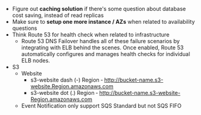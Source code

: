 * Figure out **caching solution** if there's some question about database cost saving, instead of read replicas
* Make sure to **setup one more instance / AZs** when related to availability questions
* Think Route 53 for health check when related to infrastructure
	* Route 53 DNS Failover handles all of these failure scenarios by integrating with ELB behind the scenes. Once enabled, Route 53 automatically configures and manages health checks for individual ELB nodes.
* S3 
	* Website
		* s3-website dash (-) Region ‐ http://bucket-name.s3-website.Region.amazonaws.com
		* s3-website dot (.) Region ‐ http://bucket-name.s3-website-Region.amazonaws.com
	* Event Notification only support SQS Standard but not SQS FIFO